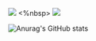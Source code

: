 <img src="https://img.shields.io/badge/Python-3776AB?style=plastic&logo=Python&logoColor=white"> <%nbsp> <img src="https://img.shields.io/badge/R-276DC3?style=plastic&logo=R&logoColor=white">

![Anurag's GitHub stats](https://github-readme-stats.vercel.app/api?username=Mongmwa&show_icons=true&theme=radical)
